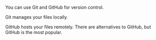 You can use Git and GitHub for version control.

Git manages your files locally. 

GitHub hosts your files remotely. There are alternatives to GitHub, but GitHub is the most popular.
